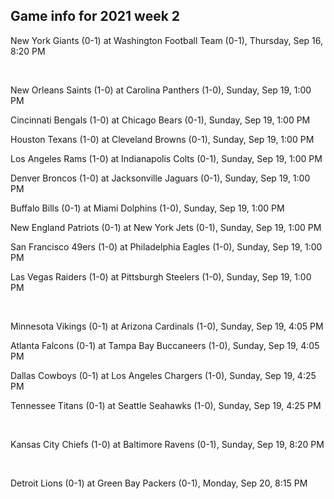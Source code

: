## Game info for 2021 week 2
New York Giants (0-1) at Washington Football Team (0-1), Thursday, Sep 16, 8:20 PM


<br/>

New Orleans Saints (1-0) at Carolina Panthers (1-0), Sunday, Sep 19, 1:00 PM

Cincinnati Bengals (1-0) at Chicago Bears (0-1), Sunday, Sep 19, 1:00 PM

Houston Texans (1-0) at Cleveland Browns (0-1), Sunday, Sep 19, 1:00 PM

Los Angeles Rams (1-0) at Indianapolis Colts (0-1), Sunday, Sep 19, 1:00 PM

Denver Broncos (1-0) at Jacksonville Jaguars (0-1), Sunday, Sep 19, 1:00 PM

Buffalo Bills (0-1) at Miami Dolphins (1-0), Sunday, Sep 19, 1:00 PM

New England Patriots (0-1) at New York Jets (0-1), Sunday, Sep 19, 1:00 PM

San Francisco 49ers (1-0) at Philadelphia Eagles (1-0), Sunday, Sep 19, 1:00 PM

Las Vegas Raiders (1-0) at Pittsburgh Steelers (1-0), Sunday, Sep 19, 1:00 PM


<br/>

Minnesota Vikings (0-1) at Arizona Cardinals (1-0), Sunday, Sep 19, 4:05 PM

Atlanta Falcons (0-1) at Tampa Bay Buccaneers (1-0), Sunday, Sep 19, 4:05 PM

Dallas Cowboys (0-1) at Los Angeles Chargers (1-0), Sunday, Sep 19, 4:25 PM

Tennessee Titans (0-1) at Seattle Seahawks (1-0), Sunday, Sep 19, 4:25 PM


<br/>

Kansas City Chiefs (1-0) at Baltimore Ravens (0-1), Sunday, Sep 19, 8:20 PM


<br/>

Detroit Lions (0-1) at Green Bay Packers (0-1), Monday, Sep 20, 8:15 PM

